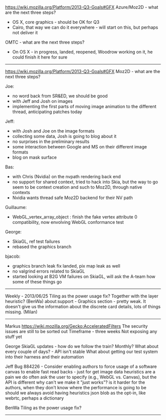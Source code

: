 https://wiki.mozilla.org/Platform/2013-Q3-Goals#GFX
Azure/Moz2D - what are the next three steps?
* OS X, core graphics - should be OK for Q3
* Cairo, that way we can do it everywhere - will start on this, but perhaps not deliver it

OMTC - what are the next three steps?
* On OS X - in progress, landed, reopened, Woodrow working on it, he could finish it here for sure

________________


https://wiki.mozilla.org/Platform/2013-Q3-Goals#GFX
Moz2D - what are the next three steps?


Joe:
* no word back from SR&ED, we should be good
* with Jeff and Josh on images
* implementing the first parts of moving image animation to the different thread, anticipating patches today

Jeff:
* with Josh and Joe on the image formats
* collecting some data, Josh is going to blog about it
* no surprises in the preliminary results
* some interaction between Google and MS on their different image formats
* blog on mask surface

Bas:
* with Chris (Nvidia) on the nvpath rendering back end
* no support for shared context, tried to hack into Skia, but the way to go seem to be context creation and such to Moz2D, through native contexts
* Nvidia wants thread safe Moz2D backend for their NV path

Guillaume:
* WebGL_vertex_array_object : finish the fake vertex attribute 0 compatibility, now envolving WebGL conformance test

George:
* SkiaGL, ref test failures
* rebased the graphics branch

bjacob:
* graphics branch leak fix landed, pix map leak as well
* no valgrind errors related to SkiaGL
* started looking at B2G VM failures on SkiaGL, will ask the A-team how some of these things go

________________


Weekly - 2013/06/25
Tiling as the power usage fix?  Together with the layer heuristic? (BenWa)
about:support - Graphics section - pretty weak.  It doesn't give us the information about the discrete card details, lots of things missing. (Milan)
________________




Markus
https://wiki.mozilla.org/Gecko:AcceleratedFilters
The security issues are still to be sorted out
Timeframe - three weeks
Not exposing any stuff yet


George
SkiaGL updates - how do we follow the train?
Monthly?  What about every couple of days? - API isn't stable
What about getting our test system into their harness and their automation


Jeff
Bug 884226 - Consider enabling authors to force usage of a software canvas to enable fast read backs - just for get image data
heuristics are a pain
we do often ask the user to specify (e.g., WebGL vs. Canvas), but the API is different
why can't we make it "just works"?  is it harder for the authors, when they don't know where the performance is going to be
should we always avoid having heuristics
json blob as the opt-in, like webrtc, perhaps a dictionary


BenWa
Tiling as the power usage fix?
________________


